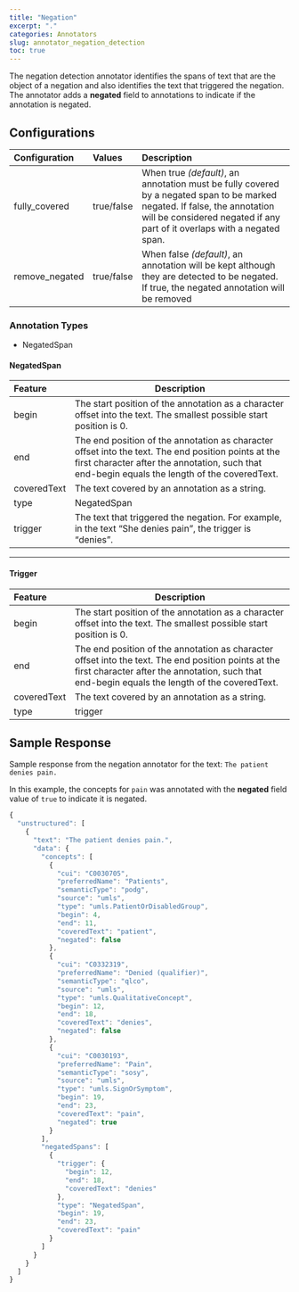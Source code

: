 ```yaml
---
title: "Negation"
excerpt: "."
categories: Annotators
slug: annotator_negation_detection
toc: true
---
```

<!-- ---

copyright:
  years: 2011, 2019
lastupdated: "2019-04-12"

keywords: annotator clinical data, clinical data, annotation

subcollection: wh-acd

---

# Negation -->

The negation detection annotator identifies the spans of text that are the object of a negation and also identifies the text that triggered the negation. The annotator adds a **negated** field to annotations to indicate if the annotation is negated.

## Configurations

| Configuration | Values | Description |
|:--------------|:-------|:------------|
| fully_covered | true/false | When true <i>(default)</i>, an annotation must be fully covered by a negated span to be marked negated. If false, the annotation will be considered negated if any part of it overlaps with a negated span. |
| remove_negated | true/false |When false <i>(default)</i>, an annotation will be kept although they are detected to be negated. If true, the negated annotation will be removed |

### Annotation Types

* NegatedSpan

#### NegatedSpan

| Feature | Description |
|:--------|-------------|
| begin | The start position of the annotation as a character offset into the text. The smallest possible start position is 0. |
| end | The end position of the annotation as character offset into the text. The end position points at the first character after the annotation, such that end-begin equals the length of the coveredText. |
| coveredText | The text covered by an annotation as a string. |
| type | NegatedSpan |
| trigger | The text that triggered the negation. For example, in the text <q>She denies pain</q>, the trigger is <q>denies</q>. |

---

#### Trigger

| Feature | Description |
|:--------|-------------|
| begin | The start position of the annotation as a character offset into the text. The smallest possible start position is 0. |
| end | The end position of the annotation as character offset into the text. The end position points at the first character after the annotation, such that end-begin equals the length of the coveredText. |
| coveredText | The text covered by an annotation as a string. |
| type | trigger |

## Sample Response

Sample response from the negation annotator for the text: `The patient denies pain.`

In this example, the concepts for `pain` was annotated with the **negated** field value of `true` to indicate it is negated.

```javascript
{
  "unstructured": [
    {
      "text": "The patient denies pain.",
      "data": {
        "concepts": [
          {
            "cui": "C0030705",
            "preferredName": "Patients",
            "semanticType": "podg",
            "source": "umls",
            "type": "umls.PatientOrDisabledGroup",
            "begin": 4,
            "end": 11,
            "coveredText": "patient",
            "negated": false
          },
          {
            "cui": "C0332319",
            "preferredName": "Denied (qualifier)",
            "semanticType": "qlco",
            "source": "umls",
            "type": "umls.QualitativeConcept",
            "begin": 12,
            "end": 18,
            "coveredText": "denies",
            "negated": false
          },
          {
            "cui": "C0030193",
            "preferredName": "Pain",
            "semanticType": "sosy",
            "source": "umls",
            "type": "umls.SignOrSymptom",
            "begin": 19,
            "end": 23,
            "coveredText": "pain",
            "negated": true
          }
        ],
        "negatedSpans": [
          {
            "trigger": {
              "begin": 12,
              "end": 18,
              "coveredText": "denies"
            },
            "type": "NegatedSpan",
            "begin": 19,
            "end": 23,
            "coveredText": "pain"
          }
        ]
      }
    }
  ]
}
```
